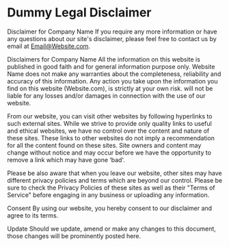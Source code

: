# Dummy Legal Disclaimer

Disclaimer for Company Name
If you require any more information or have any questions about our site's disclaimer, please feel free to contact us by email at Email@Website.com.

Disclaimers for Company Name
All the information on this website is published in good faith and for general information purpose only. Website Name does not make any warranties about the completeness, reliability and accuracy of this information. Any action you take upon the information you find on this website (Website.com), is strictly at your own risk. will not be liable for any losses and/or damages in connection with the use of our website.

From our website, you can visit other websites by following hyperlinks to such external sites. While we strive to provide only quality links to useful and ethical websites, we have no control over the content and nature of these sites. These links to other websites do not imply a recommendation for all the content found on these sites. Site owners and content may change without notice and may occur before we have the opportunity to remove a link which may have gone ‘bad'.

Please be also aware that when you leave our website, other sites may have different privacy policies and terms which are beyond our control. Please be sure to check the Privacy Policies of these sites as well as their "Terms of Service" before engaging in any business or uploading any information.

Consent
By using our website, you hereby consent to our disclaimer and agree to its terms.

Update
Should we update, amend or make any changes to this document, those changes will be prominently posted here.